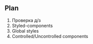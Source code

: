 ## Plan

1. Проверка д/з
2. Styled-components
3. Global styles
4. Controlled/Uncontrolled components

